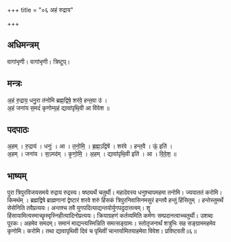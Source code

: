 +++
title = "०६ अहं रुद्राय"

+++
## अधिमन्त्रम्
वागांभृणी। वागांभृणी। त्रिष्टुप्।

## मन्त्रः
अ॒हं रु॒द्राय॒ धनु॒रा त॑नोमि ब्रह्म॒द्विषे॒ शर॑वे॒ हन्त॒वा उ॑ ।  
अ॒हं जना॑य स॒मदं॑ कृणोम्य॒हं द्यावा॑पृथि॒वी आ वि॑वेश ॥

## पदपाठः
अ॒हम् । रु॒द्राय॑ । धनुः॑ । आ । त॒नो॒मि॒ । ब्र॒ह्म॒ऽद्विषे॑ । शर॑वे । हन्त॒वै । ऊं॒ इति॑ ।  
अ॒हम् । जना॑य । स॒ऽमद॑म् । कृ॒णो॒मि॒ । अ॒हम् । द्यावा॑पृथि॒वी इति॑ । आ । वि॒वे॒श॒ ॥

## भाष्यम्
पुरा त्रिपुरविजयसमये रुद्राय रुद्रस्य। षष्ठ्यर्थे चतुर्थी। महादेवस्य धनुश्चापमहमा तनोमि। ज्ययाततं करोमि। किमर्थम् । ब्रह्मद्विषे ब्राह्मणानां द्वेष्टारं शरवे शरुं हिंसकं त्रिपुरनिवासिनमसुरं हन्तवै हन्तुं हिंसितुम् । हन्तेस्तुमर्थे सेसेनिति तवैप्रत्ययः। अन्तश्च तवै युगपदित्याद्यन्तयोर्युगपदुदात्तत्वम्। शॄ हिंसायामित्यस्माच्छॄस्वृस्निहीत्यादिनोप्रत्ययः। क्रियाग्रहणं कर्तव्यमिति कर्मणः सम्प्रदानत्वाच्चतुर्थी। उशब्दः पूरकः। अहमेव समदम्। समानं माद्यन्त्यस्मिन्निति समत्सङ्ग्रामः। स्तोतृजनार्थं शत्रुभिः सह सङ्ग्राममहमेव कृणोमि। करोमि। तथा द्यावापृथिवी दिवं च पृथिवीं चान्तर्यामितयाहमेवा विवेश। प्रविष्टवती॥६॥